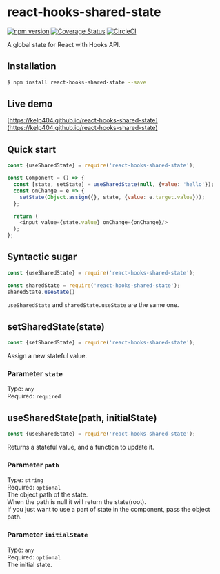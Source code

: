 # react-hooks-shared-state
[![npm version](https://badge.fury.io/js/react-hooks-shared-state.svg)](https://www.npmjs.com/package/react-hooks-shared-state)
[![Coverage Status](https://coveralls.io/repos/github/kelp404/react-hooks-shared-state/badge.svg?branch=master)](https://coveralls.io/github/kelp404/react-hooks-shared-state?branch=master)
[![CircleCI](https://circleci.com/gh/kelp404/react-hooks-shared-state.svg?style=svg)](https://circleci.com/gh/kelp404/react-hooks-shared-state)

A global state for React with Hooks API.

## Installation
```bash
$ npm install react-hooks-shared-state --save
```

## Live demo
[https://kelp404.github.io/react-hooks-shared-state](https://kelp404.github.io/react-hooks-shared-state)

## Quick start
```js
const {useSharedState} = require('react-hooks-shared-state');

const Component = () => {
  const [state, setState] = useSharedState(null, {value: 'hello'});
  const onChange = e => {
    setState(Object.assign({}, state, {value: e.target.value}));
  };

  return (
    <input value={state.value} onChange={onChange}/>
  );
};
```

## Syntactic sugar
```js
const {useSharedState} = require('react-hooks-shared-state');
```
```js
const sharedState = require('react-hooks-shared-state');
sharedState.useState()
```
`useSharedState` and `sharedState.useState` are the same one.

## setSharedState(state)
```js
const {setSharedState} = require('react-hooks-shared-state');
```
Assign a new stateful value.
### Parameter `state`
Type: `any`  
Required: `required`  

## useSharedState(path, initialState)
```js
const {useSharedState} = require('react-hooks-shared-state');
```
Returns a stateful value, and a function to update it.
### Parameter `path`
Type: `string`  
Required: `optional`  
The object path of the state.  
When the path is null it will return the state(root).  
If you just want to use a part of state in the component, pass the object path.

### Parameter `initialState`
Type: `any`  
Required: `optional`  
The initial state.
